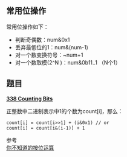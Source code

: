 

## 常用位操作

常用位操作如下：

* 判断奇偶数：num&0x1  
* 丢弃最低位的1：num&(num-1)
* 对一个数变换符号：~num+1
* 对一个数取模(2^N )：num&0b11..1 （N个1）

## 题目

**[338 Counting Bits](https://leetcode.com/problems/counting-bits/)**

正整数中二进制表示中1的个数为count[i]，那么：

    count[i] = count[i>>1] + (i&0x1) // or
    count[i] = count[i&(i-1)] + 1


参考  
[你不知道的按位运算](http://selfboot.cn/2015/09/23/something_about_bit_operation/)  


